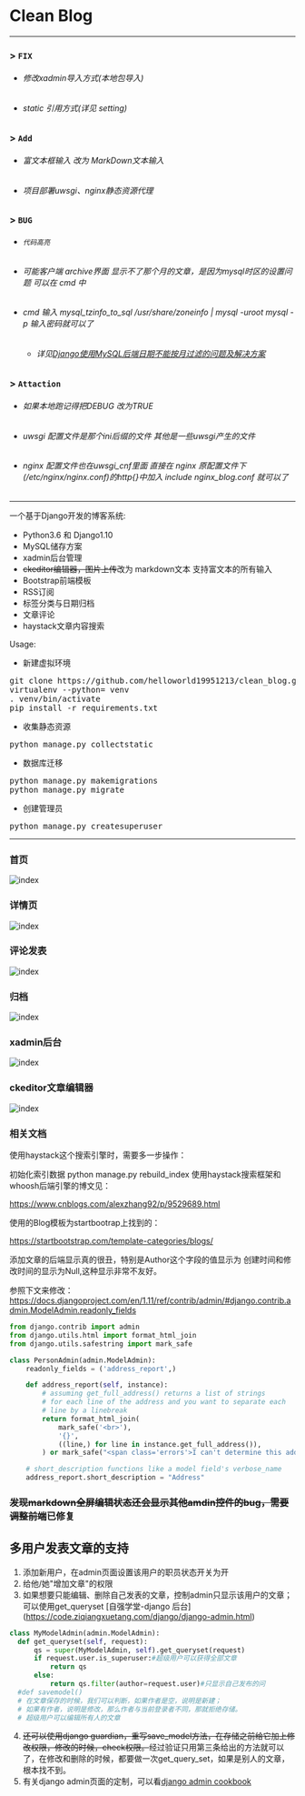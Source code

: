 # Clean Blog
---

###  > `FIX`

+ ###### 修改xadmin导入方式(本地包导入)
+ ###### static 引用方式(详见 setting)

### > `Add`

+ ###### 富文本框输入 改为 MarkDown文本输入 
+ ###### 项目部署uwsgi、nginx静态资源代理

### > `BUG`

+ ###### `代码高亮`
+ ###### 可能客户端 archive界面 显示不了那个月的文章，是因为mysql时区的设置问题 可以在 cmd 中
+ ######    cmd 输入 mysql_tzinfo_to_sql /usr/share/zoneinfo | mysql -uroot mysql -p 输入密码就可以了
   - ###### 详见[Django使用MySQL后端日期不能按月过滤的问题及解决方案](https://chowyi.com/Django%E4%BD%BF%E7%94%A8MySQL%E5%90%8E%E7%AB%AF%E6%97%A5%E6%9C%9F%E4%B8%8D%E8%83%BD%E6%8C%89%E6%9C%88%E8%BF%87%E6%BB%A4%E7%9A%84%E9%97%AE%E9%A2%98%E5%8F%8A%E8%A7%A3%E5%86%B3%E6%96%B9%E6%A1%88/ "Heading link")
   
### > `Attaction`

+ ###### 如果本地跑记得把DEBUG 改为TRUE
+ ###### uwsgi 配置文件是那个ini后缀的文件 其他是一些uwsgi产生的文件
+ ###### nginx 配置文件也在uwsgi_cnf里面 直接在 nginx 原配置文件下(/etc/nginx/nginx.conf)的http{}中加入 include nginx_blog.conf 就可以了
---

一个基于Django开发的博客系统:

- Python3.6 和 Django1.10
- MySQL储存方案
- xadmin后台管理
- <s>ckeditor编辑器，图片上传</s>改为 markdown文本 支持富文本的所有输入
- Bootstrap前端模板
- RSS订阅
- 标签分类与日期归档
- 文章评论
- haystack文章内容搜索

Usage:

- 新建虚拟环境

<pre>
git clone https://github.com/helloworld19951213/clean_blog.git
virtualenv --python=<py3path> venv
. venv/bin/activate
pip install -r requirements.txt
</pre>

- 收集静态资源

<pre>
python manage.py collectstatic
</pre>

- 数据库迁移

<pre>
python manage.py makemigrations
python manage.py migrate
</pre>

- 创建管理员
<pre>
python manage.py createsuperuser
</pre>

------
### 首页

![index](/pic/2.png)

### 详情页

![index](/pic/3.png)

### 评论发表

![index](/pic/8.png)

### 归档

![index](/pic/7.png)

### xadmin后台

![index](/pic/5.png)

### ckeditor文章编辑器

![index](/pic/1.png)

### 相关文档
使用haystack这个搜索引擎时，需要多一步操作：

初始化索引数据 python manage.py rebuild_index
使用haystack搜索框架和whoosh后端引擎的博文见：

https://www.cnblogs.com/alexzhang92/p/9529689.html

使用的Blog模板为startbootrap上找到的：

https://startbootstrap.com/template-categories/blogs/

添加文章的后端显示真的很丑，特别是Author这个字段的值显示为 创建时间和修改时间的显示为Null,这种显示非常不友好。

参照下文来修改： https://docs.djangoproject.com/en/1.11/ref/contrib/admin/#django.contrib.admin.ModelAdmin.readonly_fields
```python
from django.contrib import admin
from django.utils.html import format_html_join
from django.utils.safestring import mark_safe

class PersonAdmin(admin.ModelAdmin):
    readonly_fields = ('address_report',)

    def address_report(self, instance):
        # assuming get_full_address() returns a list of strings
        # for each line of the address and you want to separate each
        # line by a linebreak
        return format_html_join(
            mark_safe('<br>'),
            '{}',
            ((line,) for line in instance.get_full_address()),
        ) or mark_safe("<span class='errors'>I can't determine this address.</span>")

    # short_description functions like a model field's verbose_name
    address_report.short_description = "Address"
  ```
  ### <s>发现markdown全屏编辑状态还会显示其他amdin控件的bug，需要调整前端</s>已修复
  
  ## 多用户发表文章的支持
  1. 添加新用户，在admin页面设置该用户的职员状态开关为开
  2. 给他/她"增加文章"的权限
  3. 如果想要只能编辑、删除自己发表的文章，控制admin只显示该用户的文章；可以使用get_queryset [自强学堂-django 后台]
  (https://code.ziqiangxuetang.com/django/django-admin.html)
  
  ```python
  class MyModelAdmin(admin.ModelAdmin):
    def get_queryset(self, request):
        qs = super(MyModelAdmin, self).get_queryset(request)
        if request.user.is_superuser:#超级用户可以获得全部文章
            return qs
        else:
            return qs.filter(author=request.user)#只显示自己发布的问
    #def savemodel()
    # 在文章保存的时候，我们可以判断，如果作者是空，说明是新建；
    # 如果有作者，说明是修改，那么作者与当前登录者不同，那就拒绝存储。
    # 超级用户可以编辑所有人的文章
  ```
  
  4. <s>还可以使用django guardian，重写save_model方法，在存储之前给它加上修改权限，修改的时候，check权限。</s>经过验证只用第三条给出的方法就可以了，在修改和删除的时候，都要做一次get_query_set，如果是别人的文章，根本找不到。
  5. 有关django admin页面的定制，可以看[django admin cookbook](https://media.readthedocs.org/pdf/django-admin-cookbook/latest/django-admin-cookbook.pdf)



